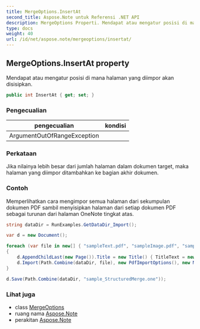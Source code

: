 ```yaml
---
title: MergeOptions.InsertAt
second_title: Aspose.Note untuk Referensi .NET API
description: MergeOptions Properti. Mendapat atau mengatur posisi di mana halaman yang diimpor akan disisipkan.
type: docs
weight: 40
url: /id/net/aspose.note/mergeoptions/insertat/
---
```

## MergeOptions.InsertAt property

Mendapat atau mengatur posisi di mana halaman yang diimpor akan disisipkan.

```csharp
public int InsertAt { get; set; }
```

### Pengecualian

| pengecualian | kondisi |
| --- | --- |
| ArgumentOutOfRangeException |  |

### Perkataan

Jika nilainya lebih besar dari jumlah halaman dalam dokumen target, maka halaman yang diimpor ditambahkan ke bagian akhir dokumen.

### Contoh

Memperlihatkan cara mengimpor semua halaman dari sekumpulan dokumen PDF sambil menyisipkan halaman dari setiap dokumen PDF sebagai turunan dari halaman OneNote tingkat atas.

```csharp
string dataDir = RunExamples.GetDataDir_Import();

var d = new Document();

foreach (var file in new[] { "sampleText.pdf", "sampleImage.pdf", "sampleTable.pdf" })
{
    d.AppendChildLast(new Page()).Title = new Title() { TitleText = new RichText() { ParagraphStyle = ParagraphStyle.Default }.Append(file) };
    d.Import(Path.Combine(dataDir, file), new PdfImportOptions(), new MergeOptions() { InsertAt = int.MaxValue, InsertAsChild = true });
}

d.Save(Path.Combine(dataDir, "sample_StructuredMerge.one"));
```

### Lihat juga

* class [MergeOptions](../)
* ruang nama [Aspose.Note](../../mergeoptions/)
* perakitan [Aspose.Note](../../../)


